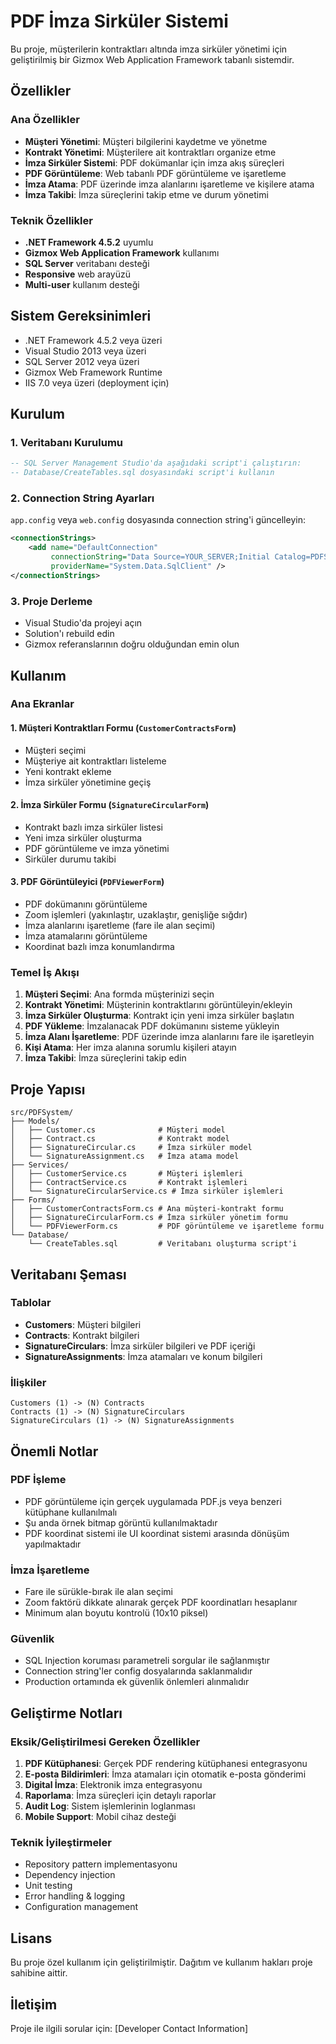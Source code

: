 # PDF İmza Sirküler Sistemi

Bu proje, müşterilerin kontraktları altında imza sirküler yönetimi için geliştirilmiş bir Gizmox Web Application Framework tabanlı sistemdir.

## Özellikler

### Ana Özellikler
- **Müşteri Yönetimi**: Müşteri bilgilerini kaydetme ve yönetme
- **Kontrakt Yönetimi**: Müşterilere ait kontraktları organize etme
- **İmza Sirküler Sistemi**: PDF dokümanlar için imza akış süreçleri
- **PDF Görüntüleme**: Web tabanlı PDF görüntüleme ve işaretleme
- **İmza Atama**: PDF üzerinde imza alanlarını işaretleme ve kişilere atama
- **İmza Takibi**: İmza süreçlerini takip etme ve durum yönetimi

### Teknik Özellikler
- **.NET Framework 4.5.2** uyumlu
- **Gizmox Web Application Framework** kullanımı
- **SQL Server** veritabanı desteği
- **Responsive** web arayüzü
- **Multi-user** kullanım desteği

## Sistem Gereksinimleri

- .NET Framework 4.5.2 veya üzeri
- Visual Studio 2013 veya üzeri
- SQL Server 2012 veya üzeri
- Gizmox Web Framework Runtime
- IIS 7.0 veya üzeri (deployment için)

## Kurulum

### 1. Veritabanı Kurulumu
```sql
-- SQL Server Management Studio'da aşağıdaki script'i çalıştırın:
-- Database/CreateTables.sql dosyasındaki script'i kullanın
```

### 2. Connection String Ayarları
`app.config` veya `web.config` dosyasında connection string'i güncelleyin:
```xml
<connectionStrings>
    <add name="DefaultConnection" 
         connectionString="Data Source=YOUR_SERVER;Initial Catalog=PDFSignatureSystem;Integrated Security=True" 
         providerName="System.Data.SqlClient" />
</connectionStrings>
```

### 3. Proje Derleme
- Visual Studio'da projeyi açın
- Solution'ı rebuild edin
- Gizmox referanslarının doğru olduğundan emin olun

## Kullanım

### Ana Ekranlar

#### 1. Müşteri Kontraktları Formu (`CustomerContractsForm`)
- Müşteri seçimi
- Müşteriye ait kontraktları listeleme
- Yeni kontrakt ekleme
- İmza sirküler yönetimine geçiş

#### 2. İmza Sirküler Formu (`SignatureCircularForm`)
- Kontrakt bazlı imza sirküler listesi
- Yeni imza sirküler oluşturma
- PDF görüntüleme ve imza yönetimi
- Sirküler durumu takibi

#### 3. PDF Görüntüleyici (`PDFViewerForm`)
- PDF dokümanını görüntüleme
- Zoom işlemleri (yakınlaştır, uzaklaştır, genişliğe sığdır)
- İmza alanlarını işaretleme (fare ile alan seçimi)
- İmza atamalarını görüntüleme
- Koordinat bazlı imza konumlandırma

### Temel İş Akışı

1. **Müşteri Seçimi**: Ana formda müşterinizi seçin
2. **Kontrakt Yönetimi**: Müşterinin kontraktlarını görüntüleyin/ekleyin
3. **İmza Sirküler Oluşturma**: Kontrakt için yeni imza sirküler başlatın
4. **PDF Yükleme**: İmzalanacak PDF dokümanını sisteme yükleyin
5. **İmza Alanı İşaretleme**: PDF üzerinde imza alanlarını fare ile işaretleyin
6. **Kişi Atama**: Her imza alanına sorumlu kişileri atayın
7. **İmza Takibi**: İmza süreçlerini takip edin

## Proje Yapısı

```
src/PDFSystem/
├── Models/
│   ├── Customer.cs              # Müşteri model
│   ├── Contract.cs              # Kontrakt model
│   ├── SignatureCircular.cs     # İmza sirküler model
│   └── SignatureAssignment.cs   # İmza atama model
├── Services/
│   ├── CustomerService.cs       # Müşteri işlemleri
│   ├── ContractService.cs       # Kontrakt işlemleri
│   └── SignatureCircularService.cs # İmza sirküler işlemleri
├── Forms/
│   ├── CustomerContractsForm.cs # Ana müşteri-kontrakt formu
│   ├── SignatureCircularForm.cs # İmza sirküler yönetim formu
│   └── PDFViewerForm.cs         # PDF görüntüleme ve işaretleme formu
└── Database/
    └── CreateTables.sql         # Veritabanı oluşturma script'i
```

## Veritabanı Şeması

### Tablolar
- **Customers**: Müşteri bilgileri
- **Contracts**: Kontrakt bilgileri
- **SignatureCirculars**: İmza sirküler bilgileri ve PDF içeriği
- **SignatureAssignments**: İmza atamaları ve konum bilgileri

### İlişkiler
```
Customers (1) -> (N) Contracts
Contracts (1) -> (N) SignatureCirculars
SignatureCirculars (1) -> (N) SignatureAssignments
```

## Önemli Notlar

### PDF İşleme
- PDF görüntüleme için gerçek uygulamada PDF.js veya benzeri kütüphane kullanılmalı
- Şu anda örnek bitmap görüntü kullanılmaktadır
- PDF koordinat sistemi ile UI koordinat sistemi arasında dönüşüm yapılmaktadır

### İmza İşaretleme
- Fare ile sürükle-bırak ile alan seçimi
- Zoom faktörü dikkate alınarak gerçek PDF koordinatları hesaplanır
- Minimum alan boyutu kontrolü (10x10 piksel)

### Güvenlik
- SQL Injection koruması parametreli sorgular ile sağlanmıştır
- Connection string'ler config dosyalarında saklanmalıdır
- Production ortamında ek güvenlik önlemleri alınmalıdır

## Geliştirme Notları

### Eksik/Geliştirilmesi Gereken Özellikler
1. **PDF Kütüphanesi**: Gerçek PDF rendering kütüphanesi entegrasyonu
2. **E-posta Bildirimleri**: İmza atamaları için otomatik e-posta gönderimi
3. **Digital İmza**: Elektronik imza entegrasyonu
4. **Raporlama**: İmza süreçleri için detaylı raporlar
5. **Audit Log**: Sistem işlemlerinin loglanması
6. **Mobile Support**: Mobil cihaz desteği

### Teknik İyileştirmeler
- Repository pattern implementasyonu
- Dependency injection
- Unit testing
- Error handling & logging
- Configuration management

## Lisans

Bu proje özel kullanım için geliştirilmiştir. Dağıtım ve kullanım hakları proje sahibine aittir.

## İletişim

Proje ile ilgili sorular için: [Developer Contact Information] 